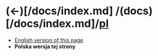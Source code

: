 # (<-)[/docs/index.md] /(docs)[/docs/index.md]/[**pl**](/docs/pl/index.md) 

 * [English version of this page](/docs/en/index.md)
 * **Polska wersja tej strony**


